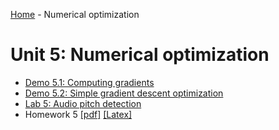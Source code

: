 [Home](../sequence.md) - Numerical optimization

# Unit 5:  Numerical optimization

* [Demo 5.1:  Computing gradients](./demo05_1_computing_gradients.ipynb)
* [Demo 5.2:  Simple gradient descent optimization](./demo05_2_grad_descent.ipynb)    
* [Lab 5: Audio pitch detection](./lab05_audio_partial.ipynb)
* Homework 5 [[pdf]](./hw/hw05_optim.pdf) [[Latex]](./hw/hw05_optim.tex)



